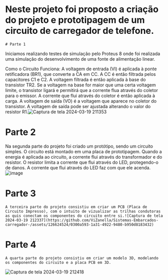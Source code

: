 
# Neste projeto foi proposto a criação do projeto e prototipagem de um circuito de carregador de telefone.

    # Parte 1
    
Iniciamos realizando testes de simulação pelo Proteus 8 onde foi realizada uma simulação do desenvolvimento de uma fonte de alimentação linear. 

Como o Circuito Funciona:
A voltagem de entrada (VI) é aplicada à ponte retificadora (BR1), que converte a CA em CC. A CC é então filtrada pelos capacitores C1 e C2. A voltagem filtrada é então aplicada à base do transistor TR2.
Se a voltagem na base for maior que uma certa voltagem limite, o transistor ligará e permitirá que a corrente flua através do coletor para o emissor. A corrente que flui através do coletor é então aplicada à carga.
A voltagem de saída (VO) é a voltagem que aparece no coletor do transistor. A voltagem de saída pode ser ajustada alterando o valor do resistor R1.![Captura de tela 2024-03-19 211353](https://github.com/ViZanella/Sistemas-Embarcados-carregador-/assets/126624524/4e3f9b0c-fdbf-4c5d-9989-a20b5c8d26a3)

  # Parte 2

  Na segunda parte do projeto foi criado um protótipo, sendo um circuito simples. O circuito está montado em uma placa de prototipagem. Quando a energia é aplicada ao circuito, a corrente flui através do transformador e do resistor. O resistor limita a corrente que flui através do LED, protegendo-o de danos. A corrente que flui através do LED faz com que ele acenda.![image](https://github.com/ViZanella/Sistemas-Embarcados-carregador-/assets/126624524/9ba7e6bb-4e06-4369-8b60-4e17d8aae32d)

  # Parte 3

    A terceira parte do projeto consistiu em criar um PCB (Placa de Circuito Impresso), com o intuito de vizualizar as trilhas condutoras as quis conectam os componentes do circuito entre si.![Captura de tela 2024-03-19 212337](https://github.com/ViZanella/Sistemas-Embarcados-carregador-/assets/126624524/0300a593-1a31-4922-9480-b950d8183432)

  # Parte 4
  
    A quarta parte do projeto consistiu em criar um modelo 3D, modelando os componentes do circuito e a placa PCB em 3D.
  ![Captura de tela 2024-03-19 212418](https://github.com/ViZanella/Sistemas-Embarcados-carregador-/assets/126624524/f0f2660e-0f17-415a-9910-cfa170cc219c)

